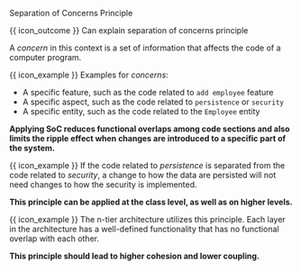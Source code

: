 <span id="title">Separation of Concerns Principle</span>

<span id="prereqs"></span>

<span id="outcomes">{{ icon_outcome }} Can explain separation of concerns principle</span>

<div id="body">

<box type="definition">
<include src="../../common/definitions.md#def-separation-concerns-principle" />
</box>

A _concern_ in this context is a set of information that affects the code of a computer program.

<box>

{{ icon_example }} Examples for _concerns_:

*	A specific feature, such as the code related to `add employee` feature
*	A specific aspect, such as the code related to `persistence` or `security`
*	A specific entity, such as the code related to the `Employee` entity

</box>

**Applying <tooltip content="Separation of Concerns">SoC</tooltip> reduces functional overlaps among code sections and also limits the ripple effect when changes are introduced to a specific part of the system.**

<box>

{{ icon_example }} If the code related to _persistence_ is separated from the code related to _security_, a change to how the data are persisted will not need changes to how the security is implemented.

</box>

**This principle can be applied at the class level, as well as on higher levels.** 

<box>

{{ icon_example }} The <trigger trigger="click" for="modal:soc-nTier">n-tier architecture</trigger> utilizes this principle. Each layer in the architecture has a well-defined functionality that has no functional overlap with each other. 

</box>

<modal title="TextBook {{ icon_embedding }}" id="modal:soc-nTier">
  <include src="../../architecture/architecturalStyles/nTier/what/unit-inElsewhere-asFlat.md" boilerplate/>
</modal>

**This principle should lead to higher <trigger trigger="click" for="soc-cohesion">cohesion</trigger> and lower <trigger trigger="click" for="soc-coupling">coupling</trigger>.**

<modal title="TextBook {{ icon_embedding }}" id="soc-coupling">
  <include src="../../designFundamentals/coupling/what/unit-inElsewhere-asFlat.md" boilerplate/>
</modal>
<modal title="TextBook {{ icon_embedding }}" id="soc-cohesion">
  <include src="../../designFundamentals/cohesion/what/unit-inElsewhere-asFlat.md" boilerplate/>
</modal>

</div>

<div id="extras">

<include src="exercises.md" />

</div>